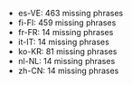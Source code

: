 - es-VE: 463 missing phrases
- fi-FI: 459 missing phrases
- fr-FR: 14 missing phrases
- it-IT: 14 missing phrases
- ko-KR: 81 missing phrases
- nl-NL: 14 missing phrases
- zh-CN: 14 missing phrases

